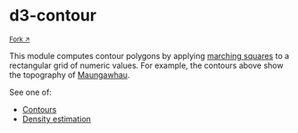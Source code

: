 <script setup>

import * as Plot from "@observablehq/plot";
import {data as volcano} from "./data/volcano.data.js";
import PlotRender from "./components/PlotRender.js";

</script>

# d3-contour

<div style="margin: 1em 0;">
  <PlotRender :options='{
    axis: null,
    aspectRatio: 1,
    style: "margin: 0;",
    marks: [
      Plot.contour(volcano.values, {
        width: volcano.width,
        height: volcano.height,
        fill: Plot.identity,
        stroke: "black",
        interval: 5
      })
    ]
  }' />
  <a href="https://observablehq.com/@d3/volcano-contours/2" style="font-size: smaller;" target="_blank">Fork ↗︎</a>
</div>

This module computes contour polygons by applying [marching squares](https://en.wikipedia.org/wiki/Marching_squares) to a rectangular grid of numeric values. For example, the contours above show the topography of [Maungawhau](https://en.wikipedia.org/wiki/Maungawhau_/_Mount_Eden).

See one of:

- [Contours](./d3-contour/contour.md)
- [Density estimation](./d3-contour/density.md)
